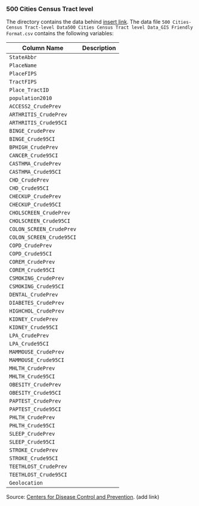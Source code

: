 ### 500 Cities Census Tract level

The directory contains the data behind [insert link](http://.com). The data file `500 Cities- Census Tract-level Data500 Cities Census Tract level Data_GIS Friendly Format.csv` contains the following variables:

Column Name | Description
---|---------
`StateAbbr` |
`PlaceName` |
`PlaceFIPS` |
`TractFIPS` |
`Place_TractID` |
`population2010` |
`ACCESS2_CrudePrev` |
`ARTHRITIS_CrudePrev` |
`ARTHRITIS_Crude95CI` |
`BINGE_CrudePrev` |
`BINGE_Crude95CI` |
`BPHIGH_CrudePrev` |
`CANCER_Crude95CI` |
`CASTHMA_CrudePrev` |
`CASTHMA_Crude95CI` |
`CHD_CrudePrev` |
`CHD_Crude95CI` |
`CHECKUP_CrudePrev` |
`CHECKUP_Crude95CI` |
`CHOLSCREEN_CrudePrev` |
`CHOLSCREEN_Crude95CI` |
`COLON_SCREEN_CrudePrev` |
`COLON_SCREEN_Crude95CI` |
`COPD_CrudePrev` |
`COPD_Crude95CI` |
`COREM_CrudePrev` |
`COREM_Crude95CI` |
`CSMOKING_CrudePrev` |
`CSMOKING_Crude95CI` |
`DENTAL_CrudePrev` |
`DIABETES_CrudePrev` |
`HIGHCHOL_CrudePrev` |
`KIDNEY_CrudePrev` |
`KIDNEY_Crude95CI` |
`LPA_CrudePrev` |
`LPA_Crude95CI` |
`MAMMOUSE_CrudePrev` |
`MAMMOUSE_Crude95CI` |
`MHLTH_CrudePrev` |
`MHLTH_Crude95CI` |
`OBESITY_CrudePrev` |
`OBESITY_Crude95CI` |
`PAPTEST_CrudePrev` |
`PAPTEST_Crude95CI` |
`PHLTH_CrudePrev` |
`PHLTH_Crude95CI` |
`SLEEP_CrudePrev` |
`SLEEP_Crude95CI` |
`STROKE_CrudePrev` |
`STROKE_Crude95CI` |
`TEETHLOST_CrudePrev` |
`TEETHLOST_Crude95CI` |
`Geolocation` |

Source: [Centers for Disease Control and Prevention](http://.com/). (add link)
